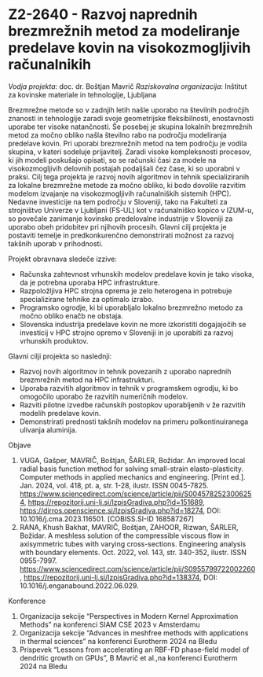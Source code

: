 # Z2-2640 - Razvoj naprednih brezmrežnih metod za modeliranje predelave kovin na visokozmogljivih računalnikih #

_Vodja projekta_: doc. dr. Boštjan Mavrič
_Raziskovalna organizacija_: Inštitut za kovinske materiale in tehnologije, Ljubljana

Brezmrežne metode so v zadnjih letih našle uporabo na številnih področjih znanosti in tehnologije zaradi svoje geometrijske fleksibilnosti, enostavnosti uporabe ter visoke natančnosti. Še posebej je skupina lokalnih brezmrežnih metod za močno obliko našla številno rabo na področju modeliranja predelave kovin. Pri uporabi brezmrežnih metod na tem področju je vodila skupina, v kateri sodeluje prijavitelj. Zaradi visoke kompleksnosti procesov, ki jih modeli poskušajo opisati, so se računski časi za modele na visokozmogljivih delovnih postajah podaljšali čez čase, ki so uporabni v   praksi. Cilj tega projekta je razvoj novih algoritmov in tehnik specializiranih za lokalne brezmrežne metode za močno obliko, ki bodo dovolile razvitim modelom izvajanje na visokozmogljivih računalniških sistemih (HPC). Nedavne investicije na tem področju v Sloveniji, tako na Fakulteti za strojništvo Univerze v Ljubljani (FS-UL) kot v računalniško kopico v IZUM-u, so povečale zanimanje kovinsko predelovalne industrije v Sloveniji za uporabo obeh pridobitev pri njihovih procesih. Glavni cilj projekta je postaviti temelje in predkonkurenčno demonstrirati možnost za razvoj takšnih uporab v prihodnosti.

Projekt obravnava sledeče izzive:
- Računska zahtevnost vrhunskih modelov predelave kovin je tako visoka, da je potrebna uporaba HPC infrastrukture.
- Razpoložljiva HPC strojna oprema je zelo heterogena in potrebuje specializirane tehnike za optimalo izrabo.
- Programsko ogrodje, ki bi uporabljalo lokalno brezmrežno metodo za močno obliko enačb ne obstaja.
- Slovenska industrija predelave kovin ne more izkoristiti dogajajočih se investicij v HPC strojno opremo v Sloveniji in jo uporabiti za razvoj vrhunskih produktov. 

Glavni cilji projekta so naslednji:
- Razvoj novih algoritmov in tehnik povezanih z uporabo naprednih brezmrežnih metod na HPC infrastrukturi.
- Uporaba razvitih algoritmov in tehnik v programskem ogrodju, ki bo omogočilo uporabo že razvitih numeričnih modelov.
- Razviti pilotne izvedbe računskih postopkov uporabljenih v že razvitih modelih predelave kovin.
- Demonstrirati prednosti takšnih modelov na primeru polkontinuiranega ulivanja aluminija.

Objave
1. VUGA, Gašper, MAVRIČ, Boštjan, ŠARLER, Božidar. An improved local radial basis function method for solving small-strain elasto-plasticity. Computer methods in applied mechanics and engineering. [Print ed.]. Jan. 2024, vol. 418, pt. a, str. 1-28, ilustr. ISSN 0045-7825. https://www.sciencedirect.com/science/article/pii/S0045782523006254, https://repozitorij.uni-lj.si/IzpisGradiva.php?id=151689, https://dirros.openscience.si/IzpisGradiva.php?id=18274, DOI: 10.1016/j.cma.2023.116501. [COBISS.SI-ID 168587267]
2. RANA, Khush Bakhat, MAVRIČ, Boštjan, ZAHOOR, Rizwan, ŠARLER, Božidar. A meshless solution of the compressible viscous flow in axisymmetric tubes with varying cross-sections. Engineering analysis with boundary elements. Oct. 2022, vol. 143, str. 340-352, ilustr. ISSN 0955-7997. https://www.sciencedirect.com/science/article/pii/S0955799722002260, https://repozitorij.uni-lj.si/IzpisGradiva.php?id=138374, DOI: 10.1016/j.enganabound.2022.06.029.

Konference
1. Organizacija sekcije “Perspectives in Modern Kernel Approximation Methods” na konferenci SIAM CSE 2023 v Amsterdamu
2. Organizacija sekcije  “Advances in meshfree methods with applications in thermal sciences” na konferenci Eurotherm 2024 na Bledu
3. Prispevek “Lessons from accelerating an RBF-FD phase-field model of dendritic growth on GPUs”, B Mavrič et al.,na konferenci Eurotherm 2024 na Bledu

